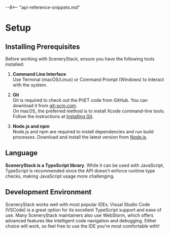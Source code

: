 --8<-- "api-reference-snippets.md"

<link rel="stylesheet" href="/css/examples.css">

# Setup

## Installing Prerequisites

Before working with SceneryStack, ensure you have the following tools installed:

1. **Command Line Interface**  
   Use Terminal (macOS/Linux) or Command Prompt (Windows) to interact with the system.

2. **Git**  
   Git is required to check out the PhET code from GitHub. You can download it from [git-scm.com](https://git-scm.com/downloads).  
   On macOS, the preferred method is to install Xcode command-line tools. Follow the instructions at [Installing Git](https://git-scm.com/book/en/v2/Getting-Started-Installing-Git).

3. **Node.js and npm**  
   Node.js and npm are required to install dependencies and run build processes. Download and install the latest version from [Node.js](https://nodejs.org/).

## Language

**SceneryStack is a TypeScript library**. While it can be used with JavaScript, TypeScript is recommended since the API
doesn’t enforce runtime type checks, making JavaScript usage more challenging.

## Development Environment

SceneryStack works well with most popular IDEs. Visual Studio Code (VSCode) is a great option for its excellent
TypeScript support and ease of use. Many SceneryStack maintainers also use WebStorm, which offers advanced features like
intelligent code navigation and debugging. Either choice will work, so feel free to use the IDE you’re most comfortable
with!